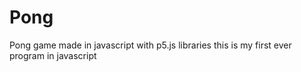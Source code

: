 # Pong
Pong game made in javascript with p5.js libraries
this is my first ever program in javascript
